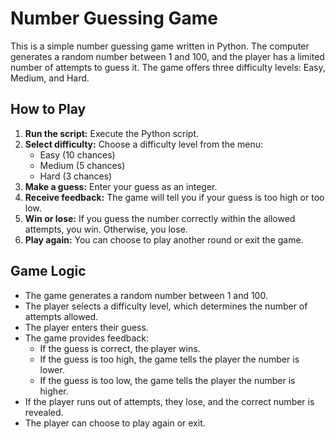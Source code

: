 # Number Guessing Game

This is a simple number guessing game written in Python. The computer generates a random number between 1 and 100, and the player has a limited number of attempts to guess it. The game offers three difficulty levels: Easy, Medium, and Hard.

## How to Play

1.  **Run the script:** Execute the Python script.
2.  **Select difficulty:** Choose a difficulty level from the menu:
    *   Easy (10 chances)
    *   Medium (5 chances)
    *   Hard (3 chances)
3.  **Make a guess:** Enter your guess as an integer.
4.  **Receive feedback:** The game will tell you if your guess is too high or too low.
5.  **Win or lose:** If you guess the number correctly within the allowed attempts, you win. Otherwise, you lose.
6.  **Play again:** You can choose to play another round or exit the game.

## Game Logic

*   The game generates a random number between 1 and 100.
*   The player selects a difficulty level, which determines the number of attempts allowed.
*   The player enters their guess.
*   The game provides feedback:
    *   If the guess is correct, the player wins.
    *   If the guess is too high, the game tells the player the number is lower.
    *   If the guess is too low, the game tells the player the number is higher.
*   If the player runs out of attempts, they lose, and the correct number is revealed.
*   The player can choose to play again or exit.
